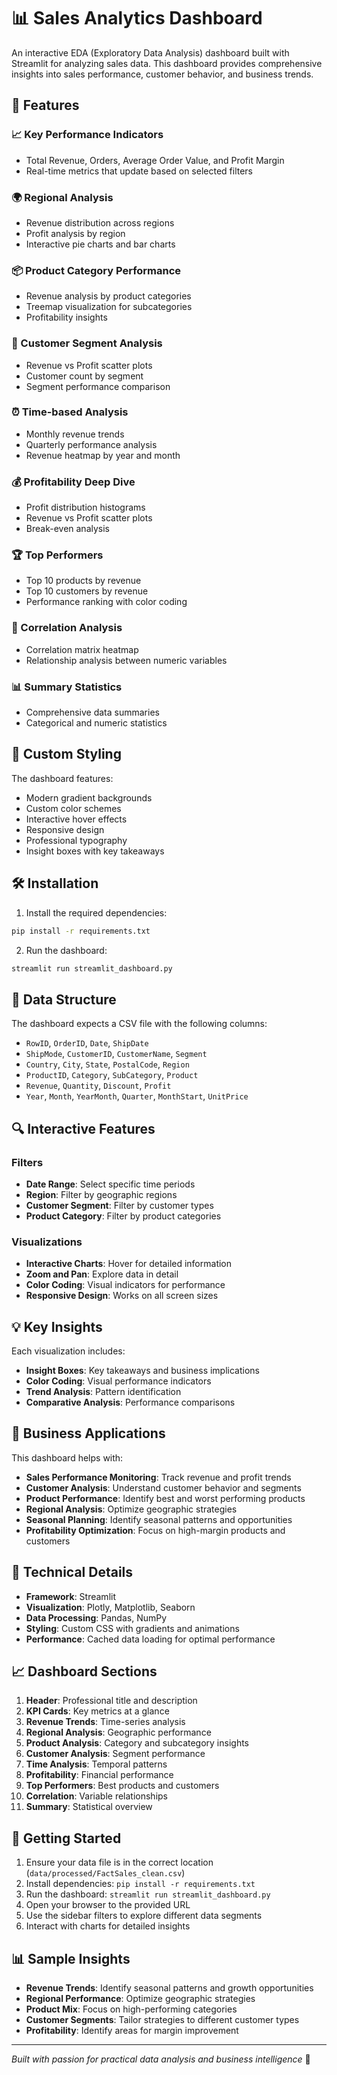 # 📊 Sales Analytics Dashboard

An interactive EDA (Exploratory Data Analysis) dashboard built with Streamlit for analyzing sales data. This dashboard provides comprehensive insights into sales performance, customer behavior, and business trends.

## 🚀 Features

### 📈 Key Performance Indicators
- Total Revenue, Orders, Average Order Value, and Profit Margin
- Real-time metrics that update based on selected filters

### 🌍 Regional Analysis
- Revenue distribution across regions
- Profit analysis by region
- Interactive pie charts and bar charts

### 📦 Product Category Performance
- Revenue analysis by product categories
- Treemap visualization for subcategories
- Profitability insights

### 👥 Customer Segment Analysis
- Revenue vs Profit scatter plots
- Customer count by segment
- Segment performance comparison

### ⏰ Time-based Analysis
- Monthly revenue trends
- Quarterly performance analysis
- Revenue heatmap by year and month

### 💰 Profitability Deep Dive
- Profit distribution histograms
- Revenue vs Profit scatter plots
- Break-even analysis

### 🏆 Top Performers
- Top 10 products by revenue
- Top 10 customers by revenue
- Performance ranking with color coding

### 🔗 Correlation Analysis
- Correlation matrix heatmap
- Relationship analysis between numeric variables

### 📊 Summary Statistics
- Comprehensive data summaries
- Categorical and numeric statistics

## 🎨 Custom Styling

The dashboard features:
- Modern gradient backgrounds
- Custom color schemes
- Interactive hover effects
- Responsive design
- Professional typography
- Insight boxes with key takeaways

## 🛠️ Installation

1. Install the required dependencies:
```bash
pip install -r requirements.txt
```

2. Run the dashboard:
```bash
streamlit run streamlit_dashboard.py
```

## 📁 Data Structure

The dashboard expects a CSV file with the following columns:
- `RowID`, `OrderID`, `Date`, `ShipDate`
- `ShipMode`, `CustomerID`, `CustomerName`, `Segment`
- `Country`, `City`, `State`, `PostalCode`, `Region`
- `ProductID`, `Category`, `SubCategory`, `Product`
- `Revenue`, `Quantity`, `Discount`, `Profit`
- `Year`, `Month`, `YearMonth`, `Quarter`, `MonthStart`, `UnitPrice`

## 🔍 Interactive Features

### Filters
- **Date Range**: Select specific time periods
- **Region**: Filter by geographic regions
- **Customer Segment**: Filter by customer types
- **Product Category**: Filter by product categories

### Visualizations
- **Interactive Charts**: Hover for detailed information
- **Zoom and Pan**: Explore data in detail
- **Color Coding**: Visual indicators for performance
- **Responsive Design**: Works on all screen sizes

## 💡 Key Insights

Each visualization includes:
- **Insight Boxes**: Key takeaways and business implications
- **Color Coding**: Visual performance indicators
- **Trend Analysis**: Pattern identification
- **Comparative Analysis**: Performance comparisons

## 🎯 Business Applications

This dashboard helps with:
- **Sales Performance Monitoring**: Track revenue and profit trends
- **Customer Analysis**: Understand customer behavior and segments
- **Product Performance**: Identify best and worst performing products
- **Regional Analysis**: Optimize geographic strategies
- **Seasonal Planning**: Identify seasonal patterns and opportunities
- **Profitability Optimization**: Focus on high-margin products and customers

## 🔧 Technical Details

- **Framework**: Streamlit
- **Visualization**: Plotly, Matplotlib, Seaborn
- **Data Processing**: Pandas, NumPy
- **Styling**: Custom CSS with gradients and animations
- **Performance**: Cached data loading for optimal performance

## 📈 Dashboard Sections

1. **Header**: Professional title and description
2. **KPI Cards**: Key metrics at a glance
3. **Revenue Trends**: Time-series analysis
4. **Regional Analysis**: Geographic performance
5. **Product Analysis**: Category and subcategory insights
6. **Customer Analysis**: Segment performance
7. **Time Analysis**: Temporal patterns
8. **Profitability**: Financial performance
9. **Top Performers**: Best products and customers
10. **Correlation**: Variable relationships
11. **Summary**: Statistical overview

## 🚀 Getting Started

1. Ensure your data file is in the correct location (`data/processed/FactSales_clean.csv`)
2. Install dependencies: `pip install -r requirements.txt`
3. Run the dashboard: `streamlit run streamlit_dashboard.py`
4. Open your browser to the provided URL
5. Use the sidebar filters to explore different data segments
6. Interact with charts for detailed insights

## 📊 Sample Insights

- **Revenue Trends**: Identify seasonal patterns and growth opportunities
- **Regional Performance**: Optimize geographic strategies
- **Product Mix**: Focus on high-performing categories
- **Customer Segments**: Tailor strategies to different customer types
- **Profitability**: Identify areas for margin improvement

---

*Built with passion for practical data analysis and business intelligence* 🚀